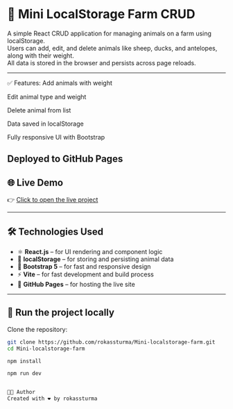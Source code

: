 # 🐑 Mini LocalStorage Farm CRUD

A simple React CRUD application for managing animals on a farm using localStorage.  
Users can add, edit, and delete animals like sheep, ducks, and antelopes, along with their weight.  
All data is stored in the browser and persists across page reloads.

---
✅ Features:
 Add animals with weight

 Edit animal type and weight

 Delete animal from list

 Data saved in localStorage

 Fully responsive UI with Bootstrap

 Deployed to GitHub Pages
---

## 🌐 Live Demo

👉 [Click to open the live project](https://rokassturma.github.io/Mini-localstorage-farm/)

---

## 🛠️ Technologies Used

- ⚛️ **React.js** – for UI rendering and component logic
- 💾 **localStorage** – for storing and persisting animal data
- 💅 **Bootstrap 5** – for fast and responsive design
- ⚡ **Vite** – for fast development and build process
- 🚀 **GitHub Pages** – for hosting the live site

---
## 🚀 Run the project locally

Clone the repository:

```bash
git clone https://github.com/rokassturma/Mini-localstorage-farm.git
cd Mini-localstorage-farm

npm install

npm run dev


👨‍💻 Author
Created with ❤️ by rokassturma
